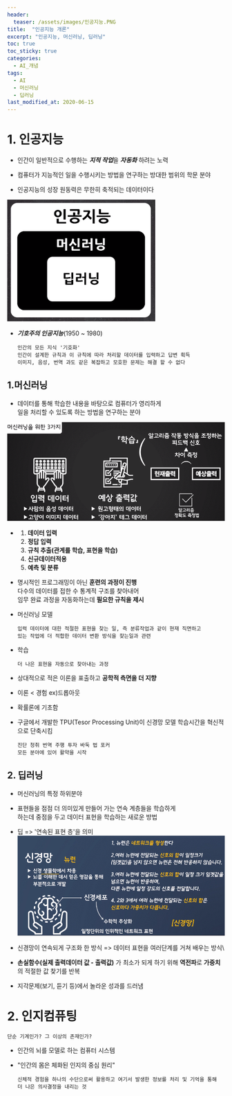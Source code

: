 ```yaml
---
header:
  teaser: /assets/images/인공지능.PNG
title:  "인공지능 개론"
excerpt: "인공지능, 머신러닝, 딥러닝"
toc: true
toc_sticky: true
categories:
  - AI_개념
tags:
  - AI
  - 머신러닝
  - 딥러닝
last_modified_at: 2020-06-15
---
```

# 1. 인공지능
* 인간이 일반적으로 수행하는 ***지적 작업***을 ***자동화*** 하려는 노력

* 컴퓨터가 지능적인 일을 수행시키는 방법을 연구하는 방대한 범위의 학문 분야  
  
* 인공지능의 성장 원동력은 무한히 축적되는 데이터이다

![인공지능](/assets/images/인공지능.PNG)

* ***기호주의 인공지능***(1950 ~ 1980)

      인간의 모든 지식 '기호화' 
      인간이 설계한 규칙과 이 규칙에 따라 처리할 데이터를 입력하고 답변 획득
      이미지, 음성, 번역 과도 같은 복잡하고 모호한 문제는 해결 할 수 없다
      
## 1.머신러닝
* 데이터를 통해 학습한 내용을 바탕으로 컴퓨터가 영리하게  
  일을 처리할 수 있도록 하는 방법을 연구하는 분야
  
![머신러닝에필요한3가지.PNG](/assets/images/머신러닝에필요한3가지.PNG)

*
   1. **데이터 입력**    
   2. **정답 입력**    
   3. **규칙 추출(관계를 학습, 표현을 학습)**
   4. **신규데이터적용**
   5. **예측 및 분류**
* 명시적인 프로그래밍이 아닌 **훈련의 과정이 진행**  
  다수의 데이터를 접한 수 통계적 구조를 찾아내어  
  임무 완료 과정을 자동화하는데 **필요한 규칙을 제시**
* 머신러닝 모델

      입력 데이터에 대한 적절한 표현을 찾는 일, 즉 분류작업과 같이 현재 직면하고  
      있는 작업에 더 적합한 데이터 변환 방식을 찾는일과 관련
* 학습 

      더 나은 표현을 자동으로 찾아내는 과정
      
* 상대적으로 적은 이론을 표출하고 **공학적 측면을 더 지향**
* 이론 < 경험 ex)드롭아웃
* 확률론에 기초함
* 구글에서 개발한 TPU(Tesor Processing Unit)이
  신경망 모델 학습시간을 혁신적으로 단축시킴
  
      진단 청취 번역 주행 투자 바둑 법 포커
      모든 분야에 있어 활약을 시작
      
## 2. 딥러닝
* 머신러닝의 특정 하위분야
* 표현들을 점점 더 의미있게 만들어 가는 연속 계층들을 학습하게  
  하는데 중점을 두고 데이터 표현을 학습하는 새로운 방법
* 딥 => '연속된 표현 층'을 의미  
![신경망.PNG](/assets/images/신경망.PNG)
* 신경망이 연속되게 구조화 한 방식 => 데이터 표현을 여러단계를 거쳐 배우는 방식\
* **손실함수(실제 출력데이터 값 - 출력값)** 가 최소가 되게 하기 위해 
  **역전파**로 **가중치**의 적절한 값 찾기를 반복
  
* 지각문제(보기, 듣기 등)에서 놀라운 성과를 드러냄

# 2. 인지컴퓨팅

    단순 기계인가? 그 이상의 존재인가?
    
* 인간의 뇌를 모델로 하는 컴퓨터 시스템
* "인간의 몸은 체화된 인지의 중심 원리"

      신체적 경험을 하나의 수단으로써 활용하고 여기서 발생한 정보를 처리 및 기억을 통해
      더 나은 의사결정을 내리는 것

